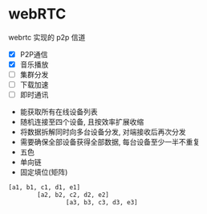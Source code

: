 # webRTC
webrtc 实现的 p2p 信道

- [x] P2P通信
- [x] 音乐播放
- [ ] 集群分发
- [ ] 下载加速
- [ ] 即时通讯

- 能获取所有在线设备列表
- 随机连接至四个设备, 且按效率扩展收缩
- 将数据拆解同时向多台设备分发, 对端接收后再次分发
- 需要确保全部设备获得全部数据, 每台设备至少一半不重复
- 五色
- 单向链
- 固定填位(矩阵)
```txt
[a1, b1, c1, d1, e1]
        [a2, b2, c2, d2, e2]
                [a3, b3, c3, d3, e3]
```
